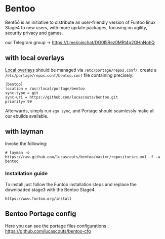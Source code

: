 # Bentoo

Bentōō is an initiative to distribute an user-friendly version of Funtoo linux Stage4 to new users, with more update packages, focusing on agility, security privacy and games.

our Telegram group -> https://t.me/joinchat/DG0l5Rez0MRt4p2GHnNohQ

## with local overlays

[Local overlays](https://www.funtoo.org/Local_Overlay) should be managed via `/etc/portage/repos.conf/`.
create a `/etc/portage/repos.conf/bentoo.conf` file containing precisely:

```
[bentoo]
location = /usr/local/portage/bentoo
sync-type = git
sync-uri = https://github.com/lucascouts/bentoo.git
priority= 99
```

Afterwards, simply run `ego sync`, and Portage should seamlessly make all our ebuilds available.

## with layman

Invoke the following:

```
# layman -o https://raw.github.com/lucascouts/bentoo/master/repositories.xml -f -a bentoo
```

### Installation guide

To install just follow the Funtoo installation steps and replace the downloaded stage3 with the Bentoo Stage4.
```
https://www.funtoo.org/install
```


## Bentoo Portage config

Here you can see the portage files configurations : https://github.com/lucascouts/bentoo-cfg

